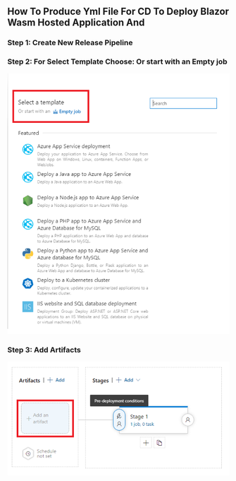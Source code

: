 
## How To Produce Yml File For CD To Deploy Blazor Wasm Hosted Application And

### Step 1: Create New Release Pipeline

### Step 2: For Select Template Choose: Or start with an Empty job

![Or start with an Empty job](Select_Template.png "Or start with an Empty job")

### Step 3: Add Artifacts


![Add Artifact](Add_artifacts.png "Add Artifact")
